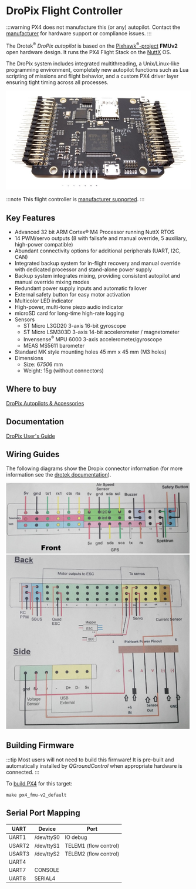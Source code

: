 # DroPix Flight Controller

:::warning
PX4 does not manufacture this (or any) autopilot.
Contact the [manufacturer](https://store.drotek.com/) for hardware support or compliance issues.
:::

The Drotek<sup>&reg;</sup> *DroPix autopilot* is based on the [Pixhawk<sup>&reg;</sup>-project](https://pixhawk.org/) **FMUv2** open hardware design. It runs the PX4 Flight Stack on the [NuttX](http://nuttx.org) OS.

The DroPix system includes integrated multithreading, a Unix/Linux-like programming environment, completely new autopilot functions such as Lua scripting of missions and flight behavior, and a custom PX4 driver layer ensuring tight timing across all processes.

![Dropix](../../assets/flight_controller/dropix/dropix_flight_controller_hero.jpg)

:::note
This flight controller is [manufacturer supported](../flight_controller/autopilot_manufacturer_supported.md).
:::


## Key Features

* Advanced 32 bit ARM Cortex® M4 Processor running NuttX RTOS
* 14 PWM/servo outputs (8 with failsafe and manual override, 5 auxiliary, high-power compatible)
* Abundant connectivity options for additional peripherals (UART, I2C, CAN)
* Integrated backup system for in-flight recovery and manual override with dedicated processor and stand-alone power supply
* Backup system integrates mixing, providing consistent autopilot and manual override mixing modes
* Redundant power supply inputs and automatic failover
* External safety button for easy motor activation
* Multicolor LED indicator
* High-power, multi-tone piezo audio indicator
* microSD card for long-time high-rate logging
* Sensors
  * ST Micro L3GD20 3-axis 16-bit gyroscope
  * ST Micro LSM303D 3-axis 14-bit accelerometer / magnetometer
  * Invensense<sup>&reg;</sup> MPU 6000 3-axis accelerometer/gyroscope
  * MEAS MS5611 barometer
* Standard MK style mounting holes 45 mm x 45 mm (M3 holes)
* Dimensions
  * Size: 67*50*6 mm
  * Weight: 15g (without connectors)
  
## Where to buy

[DroPix Autopilots & Accessories](https://store.drotek.com/dropix-autopilots)


## Documentation

[DroPix User's Guide](https://drotek.gitbook.io/dropix-user-guide/)

## Wiring Guides

The following diagrams show the Dropix connector information (for more information see the [drotek documentation](https://drotek.gitbook.io/dropix-user-guide/)).

<img src="../../assets/flight_controller/dropix/dropix_connectors_front.jpg" alt="front connectors" width="500px" />

<img src="../../assets/flight_controller/dropix/dropix_connectors_side_and_back.jpg" alt="front connectors" width="500px" />


## Building Firmware

:::tip
Most users will not need to build this firmware!
It is pre-built and automatically installed by *QGroundControl* when appropriate hardware is connected.
:::

To [build PX4](../dev_setup/building_px4.md) for this target:
```
make px4_fmu-v2_default
```

## Serial Port Mapping

UART | Device | Port
--- | --- | ---
UART1 | /dev/ttyS0 | IO debug
USART2 | /dev/ttyS1 | TELEM1 (flow control)
USART3 | /dev/ttyS2 | TELEM2 (flow control)
UART4 | | 
UART7 | CONSOLE
UART8 | SERIAL4